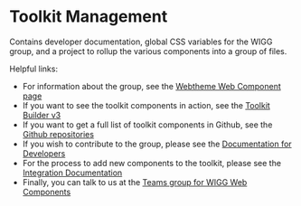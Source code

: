 # Toolkit Management

Contains developer documentation, global CSS variables for the WIGG group, and a project to rollup the various components into a group of files.

Helpful links: 
  * For information about the group, see the [Webtheme Web Component page](https://webtheme.illinois.edu/about/web-components/)
  * If you want to see the toolkit components in action, see the [Toolkit Builder v3](https://builder3.toolkit.illinois.edu/)
  * If you want to get a full list of toolkit components in Github, see the [Github repositories](https://github.com/search?q=topic%3Aillinois-toolkit+org%3Aweb-illinois&type=repositories)
  * If you wish to contribute to the group, please see the [Documentation for Developers](https://github.com/web-illinois/toolkit-management/blob/main/documentation/README.md)
  * For the process to add new components to the toolkit, please see the [Integration Documentation](https://github.com/web-illinois/toolkit-management/blob/main/documentation/INTEGRATION.md)
  * Finally, you can talk to us at the [Teams group for WIGG Web Components](https://teams.microsoft.com/l/channel/19%3A27ad82067b734009adf561ae30ddac18%40thread.tacv2/Web%20Components%20Development?groupId=7ecdbcb2-4a6c-438d-828c-70287b84f487&tenantId=44467e6f-462c-4ea2-823f-7800de5434e3)
